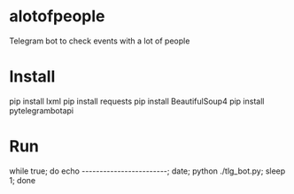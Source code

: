 # alotofpeople
Telegram bot to check events with a lot of people

# Install
pip install lxml
pip install requests
pip install BeautifulSoup4
pip install pytelegrambotapi

# Run
while true; do echo ------------------------; date; python ./tlg_bot.py; sleep 1; done
